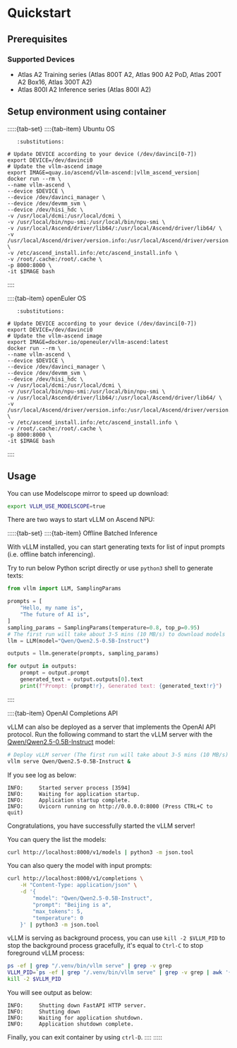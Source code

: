# Quickstart

## Prerequisites

### Supported Devices
- Atlas A2 Training series (Atlas 800T A2, Atlas 900 A2 PoD, Atlas 200T A2 Box16, Atlas 300T A2)
- Atlas 800I A2 Inference series (Atlas 800I A2)

## Setup environment using container

:::::{tab-set}
::::{tab-item} Ubuntu OS

```{code-block} bash
   :substitutions:

# Update DEVICE according to your device (/dev/davinci[0-7])
export DEVICE=/dev/davinci0
# Update the vllm-ascend image
export IMAGE=quay.io/ascend/vllm-ascend:|vllm_ascend_version|
docker run --rm \
--name vllm-ascend \
--device $DEVICE \
--device /dev/davinci_manager \
--device /dev/devmm_svm \
--device /dev/hisi_hdc \
-v /usr/local/dcmi:/usr/local/dcmi \
-v /usr/local/bin/npu-smi:/usr/local/bin/npu-smi \
-v /usr/local/Ascend/driver/lib64/:/usr/local/Ascend/driver/lib64/ \
-v /usr/local/Ascend/driver/version.info:/usr/local/Ascend/driver/version.info \
-v /etc/ascend_install.info:/etc/ascend_install.info \
-v /root/.cache:/root/.cache \
-p 8000:8000 \
-it $IMAGE bash
```
::::

::::{tab-item} openEuler OS

```{code-block} bash
   :substitutions:

# Update DEVICE according to your device (/dev/davinci[0-7])
export DEVICE=/dev/davinci0
# Update the vllm-ascend image
export IMAGE=docker.io/openeuler/vllm-ascend:latest
docker run --rm \
--name vllm-ascend \
--device $DEVICE \
--device /dev/davinci_manager \
--device /dev/devmm_svm \
--device /dev/hisi_hdc \
-v /usr/local/dcmi:/usr/local/dcmi \
-v /usr/local/bin/npu-smi:/usr/local/bin/npu-smi \
-v /usr/local/Ascend/driver/lib64/:/usr/local/Ascend/driver/lib64/ \
-v /usr/local/Ascend/driver/version.info:/usr/local/Ascend/driver/version.info \
-v /etc/ascend_install.info:/etc/ascend_install.info \
-v /root/.cache:/root/.cache \
-p 8000:8000 \
-it $IMAGE bash
```
::::

## Usage

You can use Modelscope mirror to speed up download:

```bash
export VLLM_USE_MODELSCOPE=true
```

There are two ways to start vLLM on Ascend NPU:

:::::{tab-set}
::::{tab-item} Offline Batched Inference

With vLLM installed, you can start generating texts for list of input prompts (i.e. offline batch inferencing).

Try to run below Python script directly or use `python3` shell to generate texts:

```python
from vllm import LLM, SamplingParams

prompts = [
    "Hello, my name is",
    "The future of AI is",
]
sampling_params = SamplingParams(temperature=0.8, top_p=0.95)
# The first run will take about 3-5 mins (10 MB/s) to download models
llm = LLM(model="Qwen/Qwen2.5-0.5B-Instruct")

outputs = llm.generate(prompts, sampling_params)

for output in outputs:
    prompt = output.prompt
    generated_text = output.outputs[0].text
    print(f"Prompt: {prompt!r}, Generated text: {generated_text!r}")
```

::::

::::{tab-item} OpenAI Completions API

vLLM can also be deployed as a server that implements the OpenAI API protocol. Run
the following command to start the vLLM server with the
[Qwen/Qwen2.5-0.5B-Instruct](https://huggingface.co/Qwen/Qwen2.5-0.5B-Instruct) model:

```bash
# Deploy vLLM server (The first run will take about 3-5 mins (10 MB/s) to download models)
vllm serve Qwen/Qwen2.5-0.5B-Instruct &
```

If you see log as below:

```
INFO:     Started server process [3594]
INFO:     Waiting for application startup.
INFO:     Application startup complete.
INFO:     Uvicorn running on http://0.0.0.0:8000 (Press CTRL+C to quit)
```
Congratulations, you have successfully started the vLLM server!

You can query the list the models:

```bash
curl http://localhost:8000/v1/models | python3 -m json.tool
```

You can also query the model with input prompts:

```bash
curl http://localhost:8000/v1/completions \
    -H "Content-Type: application/json" \
    -d '{
        "model": "Qwen/Qwen2.5-0.5B-Instruct",
        "prompt": "Beijing is a",
        "max_tokens": 5,
        "temperature": 0
    }' | python3 -m json.tool
```

vLLM is serving as background process, you can use `kill -2 $VLLM_PID` to stop the background process gracefully,
it's equal to `Ctrl-C` to stop foreground vLLM process:

```bash
ps -ef | grep "/.venv/bin/vllm serve" | grep -v grep
VLLM_PID=`ps -ef | grep "/.venv/bin/vllm serve" | grep -v grep | awk '{print $2}'`
kill -2 $VLLM_PID
```

You will see output as below:
```
INFO:     Shutting down FastAPI HTTP server.
INFO:     Shutting down
INFO:     Waiting for application shutdown.
INFO:     Application shutdown complete.
```

Finally, you can exit container by using `ctrl-D`.
::::
:::::